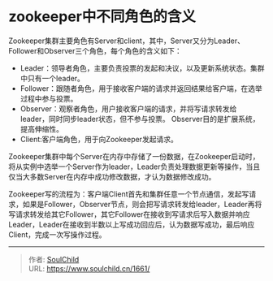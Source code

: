 # zookeeper中不同角色的含义

<!--more-->
Zookeeper集群主要角色有Server和client，其中，Server又分为Leader、Follower和Observer三个角色，每个角色的含义如下：
<ul>
 	<li>Leader：领导者角色，主要负责投票的发起和决议，以及更新系统状态。集群中只有一个leader。</li>
 	<li>Follower：跟随者角色，用于接收客户端的请求并返回结果给客户端，在选举过程中参与投票。</li>
 	<li>Observer：观察者角色，用户接收客户端的请求，并将写请求转发给leader，同时同步leader状态，但不参与投票。 Observer目的是扩展系统，提高伸缩性。</li>
 	<li>Client:客户端角色，用于向Zookeeper发起请求。</li>
</ul>
Zookeeper集群中每个Server在内存中存储了一份数据，在Zookeeper启动时，将从实例中选举一个Server作为leader，Leader负责处理数据更新等操作，当且仅当大多数Server在内存中成功修改数据，才认为数据修改成功。

Zookeeper写的流程为：客户端Client首先和集群任意一个节点通信，发起写请求，如果是Follower，Observer节点，则会把写请求转发给leader，Leader再将写请求转发给其它Follower，其它Follower在接收到写请求后写入数据并响应Leader，Leader在接收到半数以上写成功回应后，认为数据写成功，最后响应Client，完成一次写操作过程。


---

> 作者: [SoulChild](https://www.soulchild.cn)  
> URL: https://www.soulchild.cn/1661/  

